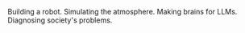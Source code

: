  Building a robot. Simulating the atmosphere. Making brains for LLMs. Diagnosing society's problems.

<!--
<a href="https://github.com/anuraghazra/github-readme-stats">
  <img align="start" src="https://github-readme-stats.vercel.app/api?username=jaegpark&show_icons=true&theme=algolia&hide=prs&line_height=24&count_private=true" />
</a>
<a href="https://github.com/anuraghazra/github-readme-stats">
  <img align="end" src="https://github-readme-stats.vercel.app/api/top-langs/?username=jaegpark&langs_count=10&layout=compact&theme=algolia" />
</a>

-->
